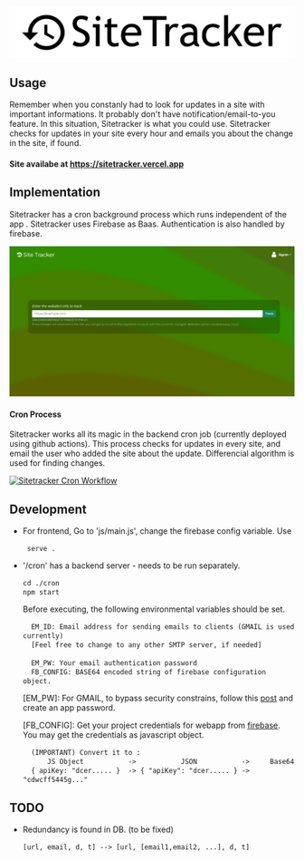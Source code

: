 <p align="center"><img src="https://raw.githubusercontent.com/chethaslp/sitetracker/main/Screenshots/title.png"/></p>
  
## Usage
Remember when you constanly had to look for updates in a site with important informations. It probably don't have notification/email-to-you feature. In this situation, Sitetracker is what you could use. Sitetracker checks for updates in your site every hour and emails you about the change in the site, if found.

#### Site availabe at https://sitetracker.vercel.app

## Implementation
Sitetracker has a cron background process which runs independent of the app . Sitetracker uses Firebase as Baas. Authentication is also handled by firebase.

<img src ="https://raw.githubusercontent.com/chethaslp/sitetracker/main/Screenshots/1.png"/>
    
#### Cron Process
  Sitetracker works all its magic in the backend cron job (currently deployed using github actions).
  This process checks for updates in every site, and email the user who added the site about the update. Differencial algorithm is used for finding changes.
  
 [![Sitetracker Cron Workflow](https://github.com/chethaslp/sitetracker/actions/workflows/main.yml/badge.svg)](https://github.com/chethaslp/sitetracker/actions/workflows/main.yml)

## Development
 * For frontend,
      Go to 'js/main.js', change the firebase config variable.
      Use

        serve .
   
  * '/cron' has a backend server - needs to be run separately.
      
        cd ./cron
        npm start

    Before executing, the following environmental variables should be set.
    ```
      EM_ID: Email address for sending emails to clients (GMAIL is used currently)
      [Feel free to change to any other SMTP server, if needed]
  
      EM_PW: Your email authentication password
      FB_CONFIG: BASE64 encoded string of firebase configuration object.
    ```
    [EM_PW]: For GMAIL, to bypass security constrains, follow this [post](https://support.google.com/accounts/answer/185833?hl=en) and create an app password.
  
    [FB_CONFIG]: Get your project credentials for webapp from [firebase](https://console.firebase.google.com). You may get the credentials as javascript object.
    ```
      (IMPORTANT) Convert it to : 
          JS Object           ->           JSON           ->     Base64
      { apiKey: "dcer..... }  -> { "apiKey": "dcer..... } -> "cdwcff5445g..."
    ```

    
## TODO
 * Redundancy is found in DB. (to be fixed)

       [url, email, d, t] --> [url, [email1,email2, ...], d, t]
